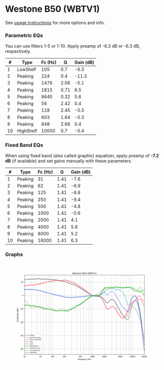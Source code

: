 # Westone B50 (WBTV1)
See [usage instructions](https://github.com/jaakkopasanen/AutoEq#usage) for more options and info.

### Parametric EQs
You can use filters 1-5 or 1-10. Apply preamp of -6.3 dB or -6.3 dB, respectively.

|   # | Type      |   Fc (Hz) |    Q |   Gain (dB) |
|-----|-----------|-----------|------|-------------|
|   1 | LowShelf  |       105 | 0.7  |        -6.3 |
|   2 | Peaking   |       224 | 0.4  |       -11.3 |
|   3 | Peaking   |      1476 | 2.06 |        -5.1 |
|   4 | Peaking   |      1815 | 0.71 |         6.5 |
|   5 | Peaking   |      8640 | 0.32 |         5.6 |
|   6 | Peaking   |        56 | 2.42 |         0.4 |
|   7 | Peaking   |       118 | 2.45 |        -0.3 |
|   8 | Peaking   |       603 | 1.64 |        -0.3 |
|   9 | Peaking   |       848 | 2.66 |         0.4 |
|  10 | HighShelf |     10000 | 0.7  |        -0.4 |

### Fixed Band EQs
When using fixed band (also called graphic) equalizer, apply preamp of **-7.2 dB** (if available) and set gains manually with these parameters.

|   # | Type    |   Fc (Hz) |    Q |   Gain (dB) |
|-----|---------|-----------|------|-------------|
|   1 | Peaking |        31 | 1.41 |        -7.6 |
|   2 | Peaking |        62 | 1.41 |        -6.9 |
|   3 | Peaking |       125 | 1.41 |        -8.8 |
|   4 | Peaking |       250 | 1.41 |        -9.4 |
|   5 | Peaking |       500 | 1.41 |        -4.8 |
|   6 | Peaking |      1000 | 1.41 |        -0.6 |
|   7 | Peaking |      2000 | 1.41 |         4.1 |
|   8 | Peaking |      4000 | 1.41 |         5.6 |
|   9 | Peaking |      8000 | 1.41 |         5.2 |
|  10 | Peaking |     16000 | 1.41 |         6.3 |

### Graphs
![](./Westone%20B50%20(WBTV1).png)
